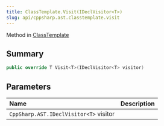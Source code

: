 ```yaml
---
title: ClassTemplate.Visit(IDeclVisitor<T>)
slug: api/cppsharp.ast.classtemplate.visit
---
```

Method in [ClassTemplate](/api/cppsharp/ast/classtemplate)

## Summary



```csharp
public override T Visit<T>(IDeclVisitor<T> visitor)
```

## Parameters

|Name|Description|
|:---|:---|
|`CppSharp.AST.IDeclVisitor<T>` visitor||

